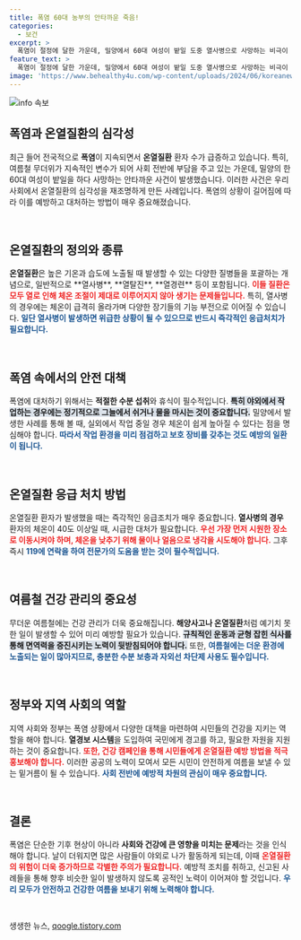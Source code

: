 ```yaml
---
title: 폭염 60대 농부의 안타까운 죽음!
categories:
  - 보건
excerpt: >
  폭염이 절정에 달한 가운데, 밀양에서 60대 여성이 밭일 도중 열사병으로 사망하는 비극이 발생했습니다. 현재 온열질환 환자가 급증하고 있는 상황, 자세한 소식이 궁금하다면 클릭하세요!
feature_text: >
  폭염이 절정에 달한 가운데, 밀양에서 60대 여성이 밭일 도중 열사병으로 사망하는 비극이 발생했습니다. 현재 온열질환 환자가 급증하고 있는 상황, 자세한 소식이 궁금하다면 클릭하세요!
image: 'https://www.behealthy4u.com/wp-content/uploads/2024/06/koreanews.jpg'
---
```


<p><img src="https://www.behealthy4u.com/wp-content/uploads/2024/06/koreanews.jpg" alt="info 속보" /></p>

<h2 data-ke-size="size26">폭염과 온열질환의 심각성</h2>

<p data-ke-size="size16">최근 들어 전국적으로 <b>폭염</b>이 지속되면서 <b>온열질환</b> 환자 수가 급증하고 있습니다. 특히, 여름철 무더위가 지속적인 변수가 되어 사회 전반에 부담을 주고 있는 가운데, 밀양의 한 60대 여성이 밭일을 하다 사망하는 안타까운 사건이 발생했습니다. 이러한 사건은 우리 사회에서 온열질환의 심각성을 재조명하게 만든 사례입니다. 폭염의 상황이 길어짐에 따라 이를 예방하고 대처하는 방법이 매우 중요해졌습니다. </p>

<p data-ke-size="size16">&nbsp;</p>

<h2>온열질환의 정의와 종류</h2>

<p data-ke-size="size16"><b>온열질환</b>은 높은 기온과 습도에 노출될 때 발생할 수 있는 다양한 질병들을 포괄하는 개념으로, 일반적으로 **열사병**, **열탈진**, **열경련** 등이 포함됩니다. <b><span style="color: #ee2323;">이들 질환은 모두 열로 인해 체온 조절이 제대로 이루어지지 않아 생기는 문제들입니다.</span></b> 특히, 열사병의 경우에는 체온이 급격히 올라가며 다양한 장기들의 기능 부전으로 이어질 수 있습니다. <b><span style="color: #1a5490;">일단 열사병이 발생하면 위급한 상황이 될 수 있으므로 반드시 즉각적인 응급처치가 필요합니다.</span></b></p>

<p data-ke-size="size16">&nbsp;</p>

<h2>폭염 속에서의 안전 대책</h2>

<p data-ke-size="size16">폭염에 대처하기 위해서는 <b>적절한 수분 섭취</b>와 휴식이 필수적입니다. <b><span style="background-color: #21538527;">특히 야외에서 작업하는 경우에는 정기적으로 그늘에서 쉬거나 물을 마시는 것이 중요합니다.</span></b> 밀양에서 발생한 사례를 통해 볼 때, 실외에서 작업 중일 경우 체온이 쉽게 높아질 수 있다는 점을 명심해야 합니다. <b><span style="color: #1a5490;">따라서 작업 환경을 미리 점검하고 보호 장비를 갖추는 것도 예방의 일환이 됩니다.</span></b></p>

<p data-ke-size="size16">&nbsp;</p>

<h2>온열질환 응급 처치 방법</h2>

<p data-ke-size="size16">온열질환 환자가 발생했을 때는 즉각적인 응급조치가 매우 중요합니다. <b>열사병의 경우</b> 환자의 체온이 40도 이상일 때, 시급한 대처가 필요합니다. <b><span style="color: #ee2323;">우선 가장 먼저 시원한 장소로 이동시켜야 하며, 체온을 낮추기 위해 물이나 얼음으로 냉각을 시도해야 합니다.</span></b> 그후 즉시 <b><span style="color: #1a5490;">119에 연락을 하여 전문가의 도움을 받는 것이 필수적입니다.</span></b></p>

<p data-ke-size="size16">&nbsp;</p>

<h2>여름철 건강 관리의 중요성</h2>

<p data-ke-size="size16">무더운 여름철에는 건강 관리가 더욱 중요해집니다. <b>해양사고나 온열질환</b>처럼 예기치 못한 일이 발생할 수 있어 미리 예방할 필요가 있습니다. <b><span style="background-color: #21538527;">규칙적인 운동과 균형 잡힌 식사를 통해 면역력을 증진시키는 노력이 뒷받침되어야 합니다.</span></b> 또한, <b><span style="color: #1a5490;">여름철에는 더운 환경에 노출되는 일이 많아지므로, 충분한 수분 보충과 자외선 차단제 사용도 필수입니다.</span></b></p>

<p data-ke-size="size16">&nbsp;</p>

<h2>정부와 지역 사회의 역할</h2>

<p data-ke-size="size16">지역 사회와 정부는 폭염 상황에서 다양한 대책을 마련하여 시민들의 건강을 지키는 역할을 해야 합니다. <b>열경보 시스템</b>을 도입하여 국민에게 경고를 하고, 필요한 자원을 지원하는 것이 중요합니다. <b><span style="color: #ee2323;">또한, 건강 캠페인을 통해 시민들에게 온열질환 예방 방법을 적극 홍보해야 합니다.</span></b> 이러한 공공의 노력이 모여서 모든 시민이 안전하게 여름을 보낼 수 있는 밑거름이 될 수 있습니다. <b><span style="color: #1a5490;">사회 전반에 예방적 차원의 관심이 매우 중요합니다.</span></b></p>

<p data-ke-size="size16">&nbsp;</p>

<h2>결론</h2>

<p data-ke-size="size16">폭염은 단순한 기후 현상이 아니라 <b>사회와 건강에 큰 영향을 미치는 문제</b>라는 것을 인식해야 합니다. 날이 더워지면 많은 사람들이 야외로 나가 활동하게 되는데, 이때 <b><span style="color: #ee2323;">온열질환의 위험이 더욱 증가하므로 각별한 주의가 필요합니다.</span></b> 예방적 조치를 취하고, 신고된 사례들을 통해 향후 비슷한 일이 발생하지 않도록 공적인 노력이 이어져야 할 것입니다. <b><span style="color: #1a5490;">우리 모두가 안전하고 건강한 여름을 보내기 위해 노력해야 합니다.</span></b></p>

<p data-ke-size="size16">&nbsp;</p>
생생한 뉴스, <a href="https://qoogle.tistory.com" rel="dofollow">qoogle.tistory.com</a>


